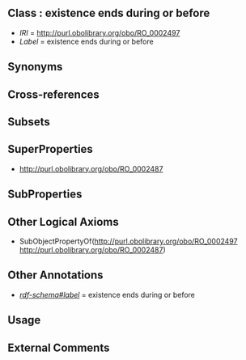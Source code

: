 
## Class : existence ends during or before

 * *IRI* = http://purl.obolibrary.org/obo/RO_0002497
 * *Label* = existence ends during or before

## Synonyms


## Cross-references


## Subsets


## SuperProperties

 * <http://purl.obolibrary.org/obo/RO_0002487>

## SubProperties


## Other Logical Axioms

 * SubObjectPropertyOf(<http://purl.obolibrary.org/obo/RO_0002497> <http://purl.obolibrary.org/obo/RO_0002487>)

## Other Annotations

 * *[rdf-schema#label](../../el/rdf-schema#label.md)* = existence ends during or before

## Usage


## External Comments


